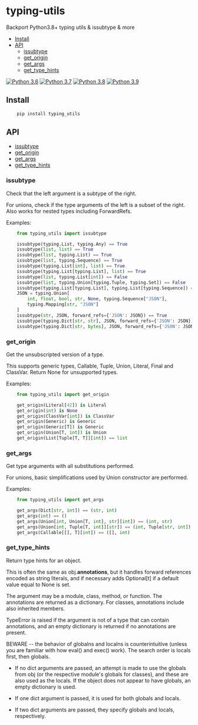 # typing-utils

Backport Python3.8+ typing utils &amp; issubtype &amp; more

- [Install](#install)
- [API](#api)
    - [issubtype](#issubtype)
    - [get_origin](#get_origin)
    - [get_args](#get_args)
    - [get_type_hints](#get_type_hints)

[![Python 3.6](https://github.com/bojiang/typing_utils/workflows/Python%203.6/badge.svg)](https://github.com/bojiang/typing_utils/actions/workflows/py36.yml)
[![Python 3.7](https://github.com/bojiang/typing_utils/workflows/Python%203.7/badge.svg)](https://github.com/bojiang/typing_utils/actions/workflows/py37.yml)
[![Python 3.8](https://github.com/bojiang/typing_utils/workflows/Python%203.8/badge.svg)](https://github.com/bojiang/typing_utils/actions/workflows/py38.yml)
[![Python 3.9](https://github.com/bojiang/typing_utils/workflows/Python%203.9/badge.svg)](https://github.com/bojiang/typing_utils/actions/workflows/py39.yml)

## Install

``` bash
    pip install typing_utils
```


## API

- [issubtype](#issubtype)
- [get_origin](#get_origin)
- [get_args](#get_args)
- [get_type_hints](#get_type_hints)


### issubtype

Check that the left argument is a subtype of the right.

For unions, check if the type arguments of the left is a subset of the right.
Also works for nested types including ForwardRefs.

Examples:

```python
    from typing_utils import issubtype

    issubtype(typing.List, typing.Any) == True
    issubtype(list, list) == True
    issubtype(list, typing.List) == True
    issubtype(list, typing.Sequence) == True
    issubtype(typing.List[int], list) == True
    issubtype(typing.List[typing.List], list) == True
    issubtype(list, typing.List[int]) == False
    issubtype(list, typing.Union[typing.Tuple, typing.Set]) == False
    issubtype(typing.List[typing.List], typing.List[typing.Sequence]) == True
    JSON = typing.Union[
        int, float, bool, str, None, typing.Sequence["JSON"],
        typing.Mapping[str, "JSON"]
    ]
    issubtype(str, JSON, forward_refs={'JSON': JSON}) == True
    issubtype(typing.Dict[str, str], JSON, forward_refs={'JSON': JSON}) == True
    issubtype(typing.Dict[str, bytes], JSON, forward_refs={'JSON': JSON}) == False
```


### get_origin

Get the unsubscripted version of a type.

This supports generic types, Callable, Tuple, Union, Literal, Final and ClassVar.
Return None for unsupported types.

Examples:

```python
    from typing_utils import get_origin

    get_origin(Literal[42]) is Literal
    get_origin(int) is None
    get_origin(ClassVar[int]) is ClassVar
    get_origin(Generic) is Generic
    get_origin(Generic[T]) is Generic
    get_origin(Union[T, int]) is Union
    get_origin(List[Tuple[T, T]][int]) == list
```


### get_args

Get type arguments with all substitutions performed.

For unions, basic simplifications used by Union constructor are performed.

Examples:

```python
    from typing_utils import get_args

    get_args(Dict[str, int]) == (str, int)
    get_args(int) == ()
    get_args(Union[int, Union[T, int], str][int]) == (int, str)
    get_args(Union[int, Tuple[T, int]][str]) == (int, Tuple[str, int])
    get_args(Callable[[], T][int]) == ([], int)
```


### get_type_hints

Return type hints for an object.


This is often the same as obj.__annotations__, but it handles
forward references encoded as string literals, and if necessary
adds Optional[t] if a default value equal to None is set.

The argument may be a module, class, method, or function. The annotations
are returned as a dictionary. For classes, annotations include also
inherited members.

TypeError is raised if the argument is not of a type that can contain
annotations, and an empty dictionary is returned if no annotations are
present.

BEWARE -- the behavior of globalns and localns is counterintuitive
(unless you are familiar with how eval() and exec() work).  The
search order is locals first, then globals.

- If no dict arguments are passed, an attempt is made to use the
  globals from obj (or the respective module's globals for classes),
  and these are also used as the locals.  If the object does not appear
  to have globals, an empty dictionary is used.

- If one dict argument is passed, it is used for both globals and
  locals.

- If two dict arguments are passed, they specify globals and
  locals, respectively.

